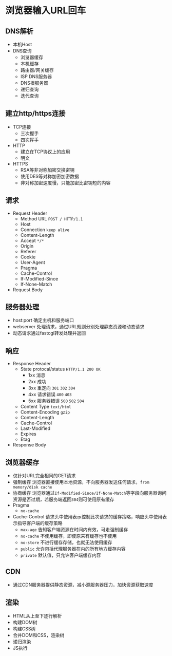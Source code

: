 # 浏览器输入URL回车

## DNS解析

- 本机Host
- DNS查询
  - 浏览器缓存
  - 本机缓存
  - 路由器/网关缓存
  - ISP DNS服务器
  - DNS根服务器
  - 递归查询
  - 迭代查询

## 建立http/https连接
- TCP连接
  - 三次握手
  - 四次挥手
- HTTP
  - 建立在TCP协议上的应用
  - 明文
- HTTPS
  - RSA等非对称加密交换密钥
  - 使用DES等对称加密加密数据
  - 非对称加密速度慢，只能加密比密钥短的内容 

## 请求
- Request Header
  - Method URL `POST / HTTP/1.1` 
  - Host
  - Connection `keep alive`
  - Content-Length
  - Accept `*/*`
  - Origin
  - Referer
  - Cookie
  - User-Agent
  - Pragma
  - Cache-Control
  - If-Modified-Since
  - If-None-Match
- Request Body

## 服务器处理
- host:port 确定主机和服务端口
- webserver 处理请求，通过URL规则分别处理静态资源和动态请求
- 动态请求通过fastcgi转发处理并返回

## 响应
- Response Header
  - State protocal/status `HTTP/1.1 200 OK`
    - 1xx 消息
    - 2xx 成功
    - 3xx 重定向 `301` `302` `304`
    - 4xx 请求错误 `400` `403`
    - 5xx 服务器错误 `500` `502` `504`
  - Content Type `text/html`
  - Content-Encoding `gzip`
  - Content-Length
  - Cache-Control
  - Last-Modified 
  - Expires
  - Etag
- Response Body

## 浏览器缓存
- 仅针对URL完全相同的GET请求
- 强制缓存 浏览器直接使用本地资源，不向服务器发送任何请求，`from memory/disk cache`
- 协商缓存 浏览器通过`If-Modified-Since/If-None-Match`等字段向服务器询问资源是否过期，若服务端返回`304`则可使用原有缓存
- Pragma
  - `no-cache`
- Cache-Control 请求头中使用表示控制此次请求的缓存策略，响应头中使用表示指导客户端的缓存策略
  - `max-age` 告知客户端资源在时间内有效，可走强制缓存
  - `no-cache` 不使用缓存，即使原来有缓存也不使用
  - `no-store` 不进行缓存存储，也就无法使用缓存
  - `public` 允许包括代理服务器在内的所有地方缓存内容
  - `private` 默认值，只允许客户端缓存内容

## CDN
- 通过CDN服务器提供静态资源，减小源服务器压力，加快资源获取速度

## 渲染
- HTML从上至下逐行解析
- 构建DOM树
- 构建CSS树
- 合并DOM和CSS，渲染树
- 递归渲染
- JS执行

